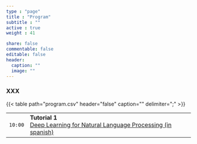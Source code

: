 ```yaml
---
type : "page"
title : "Program"
subtitle : ""
active : true
weight : 41

share: false
commentable: false
editable: false
header:
  caption: ""
  image: ""
---
```


### XXX

{{< table path="program.csv" header="false" caption="" delimiter=";" >}}

<table class="table">
    <tbody>
      <tr>
            <td data-table-dtype="text"><code>10:00</code></td>
            <td data-table-dtype="text">
              <b>Tutorial 1</b></br>
              <a href="http://www.dpg-ccae.uca.edu.py/school#tuto1"> Deep Learning for Natural Language Processing (in spanish)</a>
            </td>
            <td data-table-dtype="text"></td>
      </tr>
  </tbody>
</table>

